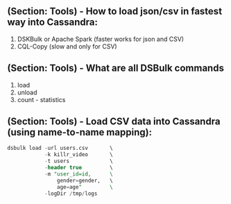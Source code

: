 ## (Section: Tools) - How to load json/csv in fastest way into Cassandra:

1. DSKBulk or Apache Spark (faster works for json and CSV)
1. CQL-Copy (slow and only for CSV) 

## (Section: Tools) - What are all DSBulk commands

1. load
2. unload
3. count - statistics

## (Section: Tools) - Load CSV data into Cassandra (using name-to-name mapping):

```sql
dsbulk load -url users.csv       \
            -k killr_video       \
            -t users             \
            -header true         \
            -m "user_id=id,      \
                gender=gender,   \
                age=age"         \
            -logDir /tmp/logs
```



